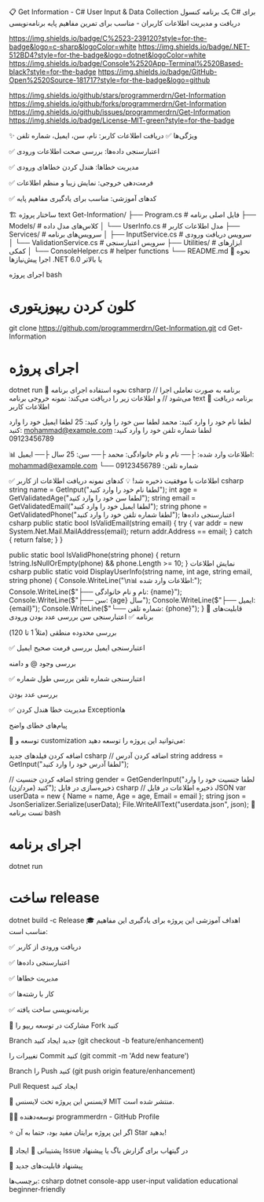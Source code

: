 📋 Get Information - C# User Input & Data Collection
یک برنامه کنسول C# برای دریافت و مدیریت اطلاعات کاربران - مناسب برای تمرین مفاهیم پایه برنامه‌نویسی

https://img.shields.io/badge/C%2523-239120?style=for-the-badge&logo=c-sharp&logoColor=white
https://img.shields.io/badge/.NET-512BD4?style=for-the-badge&logo=dotnet&logoColor=white
https://img.shields.io/badge/Console%2520App-Terminal%2520Based-black?style=for-the-badge
https://img.shields.io/badge/GitHub-Open%2520Source-181717?style=for-the-badge&logo=github

https://img.shields.io/github/stars/programmerdrn/Get-Information
https://img.shields.io/github/forks/programmerdrn/Get-Information
https://img.shields.io/github/issues/programmerdrn/Get-Information
https://img.shields.io/badge/License-MIT-green?style=for-the-badge



✨ ویژگی‌ها
✅ دریافت اطلاعات کاربر: نام، سن، ایمیل، شماره تلفن

✅ اعتبارسنجی داده‌ها: بررسی صحت اطلاعات ورودی

✅ مدیریت خطاها: هندل کردن خطاهای ورودی

✅ فرمت‌دهی خروجی: نمایش زیبا و منظم اطلاعات

✅ کدهای آموزشی: مناسب برای یادگیری مفاهیم پایه

🏗️ ساختار پروژه
text
Get-Information/
├── Program.cs                 # فایل اصلی برنامه
├── Models/                    # کلاس‌های مدل داده
│   └── UserInfo.cs           # مدل اطلاعات کاربر
├── Services/                  # سرویس‌های برنامه
│   ├── InputService.cs       # سرویس دریافت ورودی
│   └── ValidationService.cs  # سرویس اعتبارسنجی
├── Utilities/                 # ابزارهای کمکی
│   └── ConsoleHelper.cs      # helper functions
└── README.md
🚀 نحوه اجرا
پیش‌نیازها
.NET 6.0 یا بالاتر

اجرای پروژه
bash
# کلون کردن ریپوزیتوری
git clone https://github.com/programmerdrn/Get-Information.git
cd Get-Information

# اجرای پروژه
dotnet run
📝 نحوه استفاده
اجرای برنامه
csharp
// برنامه به صورت تعاملی اجرا می‌شود
// و اطلاعات زیر را دریافت می‌کند:
نمونه خروجی برنامه
text
🎯 برنامه دریافت اطلاعات کاربر

لطفا نام خود را وارد کنید: محمد
لطفا سن خود را وارد کنید: 25
لطفا ایمیل خود را وارد کنید: mohammad@example.com
لطفا شماره تلفن خود را وارد کنید: 09123456789

📊 اطلاعات وارد شده:
├── نام و نام خانوادگی: محمد
├── سن: 25 سال
├── ایمیل: mohammad@example.com
└── شماره تلفن: 09123456789

✅ اطلاعات با موفقیت ذخیره شد!
💡 کدهای نمونه
دریافت اطلاعات از کاربر
csharp
string name = GetInput("لطفا نام خود را وارد کنید");
int age = GetValidatedAge("لطفا سن خود را وارد کنید");
string email = GetValidatedEmail("لطفا ایمیل خود را وارد کنید");
string phone = GetValidatedPhone("لطفا شماره تلفن خود را وارد کنید");
اعتبارسنجی داده‌ها
csharp
public static bool IsValidEmail(string email)
{
    try
    {
        var addr = new System.Net.Mail.MailAddress(email);
        return addr.Address == email;
    }
    catch
    {
        return false;
    }
}

public static bool IsValidPhone(string phone)
{
    return !string.IsNullOrEmpty(phone) && phone.Length >= 10;
}
نمایش اطلاعات
csharp
public static void DisplayUserInfo(string name, int age, string email, string phone)
{
    Console.WriteLine("\n📊 اطلاعات وارد شده:");
    Console.WriteLine($"├── نام و نام خانوادگی: {name}");
    Console.WriteLine($"├── سن: {age} سال");
    Console.WriteLine($"├── ایمیل: {email}");
    Console.WriteLine($"└── شماره تلفن: {phone}");
}
🎯 قابلیت‌های برنامه
✅ اعتبارسنجی سن
بررسی عدد بودن ورودی

بررسی محدوده منطقی (مثلاً 1 تا 120)

✅ اعتبارسنجی ایمیل
بررسی فرمت صحیح ایمیل

بررسی وجود @ و دامنه

✅ اعتبارسنجی شماره تلفن
بررسی طول شماره

بررسی عدد بودن

✅ مدیریت خطا
هندل کردن Exceptionها

پیام‌های خطای واضح

🔧 توسعه و customization
می‌توانید این پروژه را توسعه دهید:

اضافه کردن فیلدهای جدید
csharp
// اضافه کردن آدرس
string address = GetInput("لطفا آدرس خود را وارد کنید");

// اضافه کردن جنسیت
string gender = GetGenderInput("لطفا جنسیت خود را وارد کنید (مرد/زن)");
ذخیره‌سازی در فایل
csharp
// ذخیره اطلاعات در فایل JSON
var userData = new { Name = name, Age = age, Email = email };
string json = JsonSerializer.Serialize(userData);
File.WriteAllText("userdata.json", json);
🧪 تست برنامه
bash
# اجرای برنامه
dotnet run

# ساخت release
dotnet build -c Release
🎓 اهداف آموزشی
این پروژه برای یادگیری این مفاهیم مناسب است:

✅ دریافت ورودی از کاربر

✅ اعتبارسنجی داده‌ها

✅ مدیریت خطاها

✅ کار با رشته‌ها

✅ برنامه‌نویسی ساخت یافته

🤝 مشارکت در توسعه
ریپو را Fork کنید

Branch جدید ایجاد کنید (git checkout -b feature/enhancement)

تغییرات را Commit کنید (git commit -m 'Add new feature')

Branch را Push کنید (git push origin feature/enhancement)

Pull Request ایجاد کنید

📄 لایسنس
این پروژه تحت لایسنس MIT منتشر شده است.

👨‍💻 توسعه‌دهنده
programmerdrn - GitHub Profile

⭐ اگر این پروژه برایتان مفید بود، حتما به آن Star بدهید!

💬 پشتیبانی
📧 ایجاد Issue در گیتهاب برای گزارش باگ یا پیشنهاد

🔄 پیشنهاد قابلیت‌های جدید

برچسب‌ها: csharp dotnet console-app user-input validation educational beginner-friendly
